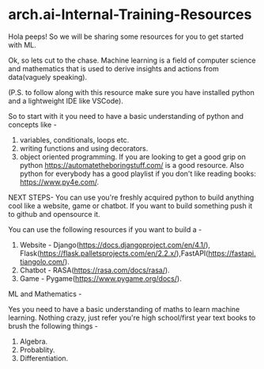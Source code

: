 # arch.ai-Internal-Training-Resources
Hola peeps! So we will be sharing some resources for you to get started with ML. 

Ok, so lets cut to the chase. Machine learning is a field of computer science and mathematics that is used to derive insights and actions from data(vaguely speaking).

(P.S. to follow along with this resource make sure you have installed python and a lightweight IDE like VSCode). 

So to start with it you need to have a basic understanding of python and concepts like -
  1. variables, conditionals, loops etc. 
  2. writing functions and using decorators.
  3. object oriented programming.
If you are looking to get a good grip on python https://automatetheboringstuff.com/ is a good resource.
Also python for everybody has a good playlist if you don't like reading books: https://www.py4e.com/.

NEXT STEPS- 
You can use you're freshly acquired python to build anything cool like a website, game or chatbot. If you want to build something push it to github and opensource it. 

You can use the following resources if you want to build a -
  1. Website - Django(https://docs.djangoproject.com/en/4.1/), Flask(https://flask.palletsprojects.com/en/2.2.x/),FastAPI(https://fastapi.tiangolo.com/).
  2. Chatbot - RASA(https://rasa.com/docs/rasa/).
  3. Game - Pygame(https://www.pygame.org/docs/).

ML and Mathematics - 

Yes you need to have a basic understanding of maths to learn machine learning. Nothing crazy, just refer you're high school/first year text books to brush the following things -
  1. Algebra.
  2. Probablity.
  3. Differentiation.
